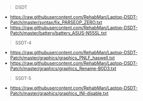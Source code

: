 >DSDT
* https://raw.githubusercontent.com/RehabMan/Laptop-DSDT-Patch/master/syntax/fix_PARSEOP_ZERO.txt
* https://raw.githubusercontent.com/RehabMan/Laptop-DSDT-Patch/master/battery/battery_ASUS-N55SL.txt

>SSDT-4
* https://raw.githubusercontent.com/RehabMan/Laptop-DSDT-Patch/master/graphics/graphics_PNLF_haswell.txt
* https://raw.githubusercontent.com/RehabMan/Laptop-DSDT-Patch/master/graphics/graphics_Rename-B0D3.txt

>SSDT-5
* https://raw.githubusercontent.com/RehabMan/Laptop-DSDT-Patch/master/graphics/graphics_INI-disable.txt
